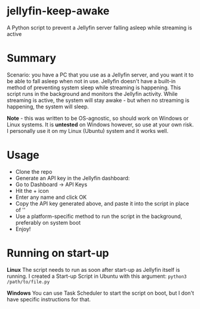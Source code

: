 # jellyfin-keep-awake
A Python script to prevent a Jellyfin server falling asleep while streaming is active

# Summary
Scenario: you have a PC that you use as a Jellyfin server, and you want it to be able to fall asleep when not in use.
Jellyfin doesn't have a built-in method of preventing system sleep while streaming is happening.
This script runs in the background and monitors the Jellyfin activity. While streaming is active, the system will stay awake - but when no streaming is happening, the system will sleep.

**Note** - this was written to be OS-agnostic, so should work on Windows or Linux systems. 
It is **untested** on Windows however, so use at your own risk.
I personally use it on my Linux (Ubuntu) system and it works well.

# Usage
- Clone the repo
- Generate an API key in the Jellyfin dashboard:
- Go to Dashboard -> API Keys
- Hit the + icon
- Enter any name and click OK
- Copy the API key generated above, and paste it into the script in place of '<Insert your token here>'
- Use a platform-specific method to run the script in the background, preferably on system boot
- Enjoy!

 # Running on start-up

 **Linux**
 The script needs to run as soon after start-up as Jellyfin itself is running. I created a Start-up Script in Ubuntu with this argument:
 `python3 /path/to/file.py`

 **Windows**
 You can use Task Scheduler to start the script on boot, but I don't have specific instructions for that.
